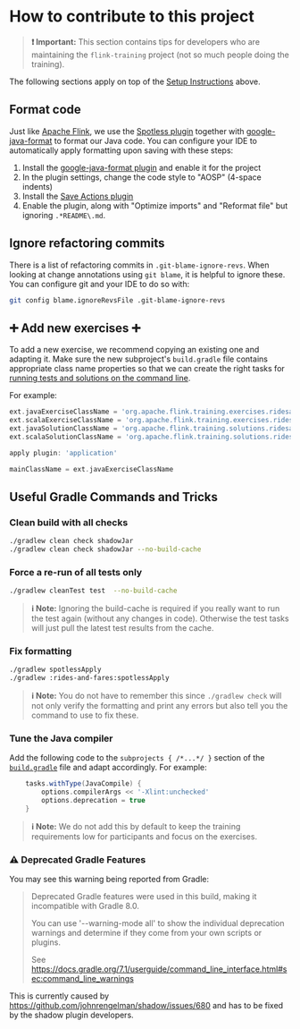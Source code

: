 # How to contribute to this project

> **:heavy_exclamation_mark: Important:** This section contains tips for developers who are
> maintaining the `flink-training` project (not so much people doing the training).

The following sections apply on top of the [Setup Instructions](README.md#set-up-your-development-environment) above.

## Format code

Just like [Apache Flink](https://github.com/apache/flink), we use the [Spotless
plugin](https://github.com/diffplug/spotless/tree/main/plugin-maven) together
with [google-java-format](https://github.com/google/google-java-format) to
format our Java code. You can configure your IDE to automatically apply
formatting upon saving with these steps:

1. Install the [google-java-format
   plugin](https://plugins.jetbrains.com/plugin/8527-google-java-format) and
   enable it for the project
2. In the plugin settings, change the code style to "AOSP" (4-space indents)
3. Install the [Save Actions
   plugin](https://plugins.jetbrains.com/plugin/7642-save-actions)
4. Enable the plugin, along with "Optimize imports" and "Reformat file" but
   ignoring `.*README\.md`.

## Ignore refactoring commits

There is a list of refactoring commits in `.git-blame-ignore-revs`. 
When looking at change annotations using `git blame`, it is helpful to ignore these. 
You can configure git and your IDE to do so with:

```bash
git config blame.ignoreRevsFile .git-blame-ignore-revs
```

## :heavy_plus_sign: Add new exercises :heavy_plus_sign:

To add a new exercise, we recommend copying an existing one and adapting it. Make sure the new subproject's `build.gradle` file
contains appropriate class name properties so that we can create the right tasks for 
[running tests and solutions on the command line](README.md#running-exercises-tests-and-solutions-on-the-command-line). 

For example:

```groovy
ext.javaExerciseClassName = 'org.apache.flink.training.exercises.ridesandfares.RidesAndFaresExercise'
ext.scalaExerciseClassName = 'org.apache.flink.training.exercises.ridesandfares.scala.RidesAndFaresExercise'
ext.javaSolutionClassName = 'org.apache.flink.training.solutions.ridesandfares.RidesAndFaresSolution'
ext.scalaSolutionClassName = 'org.apache.flink.training.solutions.ridesandfares.scala.RidesAndFaresSolution'

apply plugin: 'application'

mainClassName = ext.javaExerciseClassName
```

## Useful Gradle Commands and Tricks

### Clean build with all checks

```bash
./gradlew clean check shadowJar
./gradlew clean check shadowJar --no-build-cache
```

### Force a re-run of all tests only

```bash
./gradlew cleanTest test  --no-build-cache
```

> **:information_source: Note:** Ignoring the build-cache is required if you really want to run the test again
> (without any changes in code). Otherwise the test tasks will just pull the latest test results from the cache.

### Fix formatting

```bash
./gradlew spotlessApply
./gradlew :rides-and-fares:spotlessApply
```

> **:information_source: Note:** You do not have to remember this since `./gradlew check` will not only
> verify the formatting and print any errors but also tell you the command to use to fix these.

### Tune the Java compiler

Add the following code to the `subprojects { /*...*/ }` section of the
[`build.gradle`](build.gradle) file and adapt accordingly. For example:

```groovy
    tasks.withType(JavaCompile) {
        options.compilerArgs << '-Xlint:unchecked'
        options.deprecation = true
    }
```

> **:information_source: Note:** We do not add this by default to keep the training
> requirements low for participants and focus on the exercises.

### :warning: Deprecated Gradle Features

You may see this warning being reported from Gradle:
> Deprecated Gradle features were used in this build, making it incompatible with Gradle 8.0.
>
> You can use '--warning-mode all' to show the individual deprecation warnings and determine if they come from your own scripts or plugins.
>
> See https://docs.gradle.org/7.1/userguide/command_line_interface.html#sec:command_line_warnings

This is currently caused by https://github.com/johnrengelman/shadow/issues/680
and has to be fixed by the shadow plugin developers.
